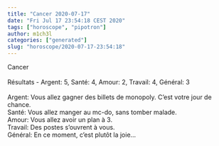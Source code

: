 ```yaml
---
title: "Cancer 2020-07-17"
date: "Fri Jul 17 23:54:18 CEST 2020"
tags: ["horoscope", "pipotron"]
author: m1ch3l
categories: ["generated"]
slug: "horoscope/2020-07-17-23:54:18"
---
```


Cancer<br>
<br>
Résultats - Argent: 5, Santé: 4, Amour: 2, Travail: 4, Général: 3<br>
<br>
Argent:  Vous allez gagner des billets de monopoly. C’est votre jour de chance.<br>
Santé:   Vous allez manger au mc-do, sans tomber malade. <br>
Amour:   Vous allez avoir un plan à 3. <br>
Travail: Des postes s’ouvrent à vous. <br>
Général: En ce moment, c’est plutôt la joie...<br>
